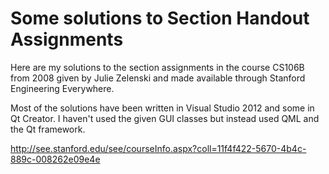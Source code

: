 Some solutions to Section Handout Assignments
=============================================
Here are my solutions to the section assignments
in the course CS106B from 2008 given by Julie Zelenski and made available
through Stanford Engineering Everywhere.

Most of the solutions have been written in Visual Studio 2012 and some in
Qt Creator. I haven't used the given GUI classes but instead used QML and
the Qt framework.

http://see.stanford.edu/see/courseInfo.aspx?coll=11f4f422-5670-4b4c-889c-008262e09e4e
